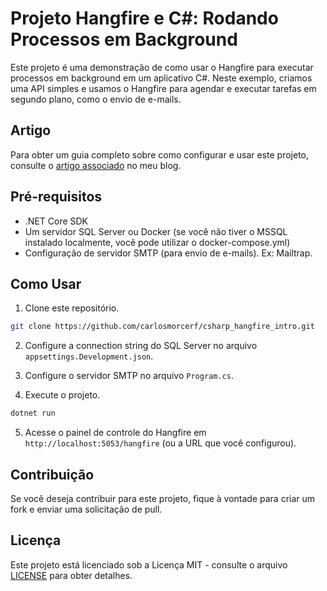 # Projeto Hangfire e C#: Rodando Processos em Background

Este projeto é uma demonstração de como usar o Hangfire para executar processos em background em um aplicativo C#. Neste exemplo, criamos uma API simples e usamos o Hangfire para agendar e executar tarefas em segundo plano, como o envio de e-mails.

## Artigo

Para obter um guia completo sobre como configurar e usar este projeto, consulte o [artigo associado](https://tinyurl.com/3evfr6r3) no meu blog.

## Pré-requisitos

- .NET Core SDK
- Um servidor SQL Server ou Docker (se você não tiver o MSSQL instalado localmente, você pode utilizar o docker-compose.yml)
- Configuração de servidor SMTP (para envio de e-mails). Ex: Mailtrap.

## Como Usar

1. Clone este repositório.

```bash
git clone https://github.com/carlosmorcerf/csharp_hangfire_intro.git
```

2. Configure a connection string do SQL Server no arquivo `appsettings.Development.json`.

3. Configure o servidor SMTP no arquivo `Program.cs`.

4. Execute o projeto.

```bash
dotnet run
```

5. Acesse o painel de controle do Hangfire em `http://localhost:5053/hangfire` (ou a URL que você configurou).

## Contribuição

Se você deseja contribuir para este projeto, fique à vontade para criar um fork e enviar uma solicitação de pull.

## Licença

Este projeto está licenciado sob a Licença MIT - consulte o arquivo [LICENSE](LICENSE) para obter detalhes.
